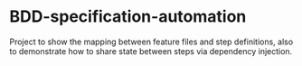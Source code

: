 # BDD-specification-automation
Project to show the mapping between feature files and step definitions, also to demonstrate how to share state between steps via dependency injection.
